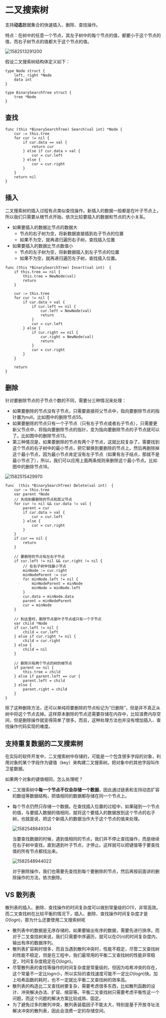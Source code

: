 # 二叉搜索树

支持**动态**数据集合的快速插入、删除、查找操作。

特点：在树中的任意一个节点，其左子树中的每个节点的值，都要小于这个节点的值，而右子树节点的值都大于这个节点的值。

![1582513291200](er-cha-sou-suo-shu.assets/1582513291200.png)



假设二叉搜索树结构体定义如下：

```
type Node struct {
	left, right *Node
	data int
}

type BinarySearchTree struct {
	tree *Node
}
```



## 查找

```
func (this *BinarySearchTree) Search(val int) *Node {
	cur := this.tree
	for cur != nil {
		if cur.data == val {
			return cur
		} else if cur.data > val {
			cur = cur.left
		} else {
			cur = cur.right
		}
	}
	return nil
}
```



## 插入

二叉搜索树的插入过程有点类似查找操作。新插入的数据一般都是在叶子节点上，所以我们只需要从根节点开始，依次比较要插入的数据和节点的大小关系。

- 如果要插入的数据比节点的数据大
  - 节点的右子树为空，将新数据直接插到右子节点的位置
  - 如果不为空，就再递归遍历右子树，查找插入位置
- 如果要插入的数据比节点数值小
  - 节点的左子树为空，将新数据插入到左子节点的位置
  - 如果不为空，就再递归遍历左子树，查找插入位置。

```
func (this *BinarySearchTree) Insert(val int)  {
	if this.tree == nil {
		this.tree = NewNode(val)
		return
	}
	
	cur := this.tree
	for cur != nil {
		if cur.data > val {
			if cur.left == nil {
				cur.left = NewNode(val)
				return
			}
			cur = cur.left
		} else {
			if cur.right == nil {
				cur.right = NewNode(val)
				return
			}
			cur = cur.right
		}
	}

	return 
}
```



## 删除

针对要删除节点的子节点个数的不同，需要分三种情况来处理：

- 如果要删除的节点没有子节点，只需要直接将父节点中，指向要删除节点的指针置为null。比如图中的删除节点55。
- 如果要删除的节点只有一个子节点（只有左子节点或者右子节点），只需要更新父节点中，将指向要删除节点的指针，变为指向要删除节点的子节点就可以了。比如图中的删除节点13。
- 第三种情况是，如果要删除的节点有两个子节点，这就比较复杂了。需要找到这个节点的右子树中的最小节点，把它替换到要删除的节点上。然后再删除掉这个最小节点，因为最小节点肯定没有左子节点（如果有左子结点，那就不是最小节点了），所以，我们可以应用上面两条规则来删除这个最小节点。比如图中的删除节点18。

![1582515429970](er-cha-sou-suo-shu.assets/1582515429970.png)

```
func  (this *BinarySearchTree) Delete(val int)  {
	cur := this.tree
	var parent *Node
	// 先找到要删除的节点和其父节点
	for cur != nil && cur.data != val {
		parent = cur
		if cur.data > val {
			cur = cur.left
		} else {
			cur = cur.right
		}
	}
	if cur == nil {
		return
	}
	
	// 要删除的节点有左右子节点
	if cur.left != nil && cur.right != nil {
		// 在右子树中找最小节点
		minNode := cur.right
		minNodeParent := cur
		for minNode.left != nil {
			minNodeParent = minNode
			minNode = minNode.left
		}
		cur.data = minNode.data
		parent = minNodeParent
		cur = minNode
	}
	
	// 到这里时，删除节点是叶子节点或只有一个子节点
	var child *Node
    if cur.left != nil {
    	child = cur.left
    } else if cur.right != nil {
    	child = cur.right
    } else {
    	child = nil
    }
    
    // 删除只有两个节点的树的根节点
    if parent == nil {
    	this.tree = child
    } else if parent.left == cur {
    	parent.left = child
    } else {
    	parent.right = child
    }
}
```



除了这种删除方法，还可以单纯将要删除的节点标记为“已删除”，但是并不真正从树中将这个节点去掉。这样原本删除的节点还需要存储在内存中，比较浪费内存空间，但是删除操作就变得简单了很多。而且，这种处理方法也并没有增加插入、查找操作代码实现的难度。



## 支持重复数据的二叉搜索树

在实际的软件开发中，二叉搜索树中存储的，可能是一个包含很多字段的对象，利用对象的某个字段作为键值（key）来构建二叉搜索树。把对象中的其他字段叫作卫星数据。

如果两个对象的键值相同，怎么处理呢？

- 二叉搜索树中**每一个节点不仅会存储一个数据**，因此通过链表和支持动态扩容的数组等数据结构，把值相同的数据都存储在同一个节点上。

- 每个节点仍然只存储一个数据。在查找插入位置的过程中，如果碰到一个节点的值，与要插入数据的值相同，就将这个要插入的数据放到这个节点的右子树，也就是说，把这个新插入的数据当作大于这个节点的值来处理。

  ![1582548849334](er-cha-sou-suo-shu.assets/1582548849334.png)

  当要查找数据的时候，遇到值相同的节点，我们并不停止查找操作，而是继续在右子树中查找，直到遇到叶子节点，才停止。这样就可以把键值等于要查找值的所有节点都找出来。

  ![1582548944022](er-cha-sou-suo-shu.assets/1582548944022.png)

  对于删除操作，我们也需要先查找到每个要删除的节点，然后再按前面讲的删除操作的方法，依次删除。



## VS 散列表

散列表的插入、删除、查找操作的时间复杂度可以做到常量级的$O(1)$，非常高效。而二叉查找树在比较平衡的情况下，插入、删除、查找操作时间复杂度才是$O(logn)$，那为什么还要使用二叉搜索树呢

- 散列表中的数据是无序存储的，如果要输出有序的数据，需要先进行排序。而对于二叉查找树来说，我们只需要中序遍历，就可以在$O(n)$的时间复杂度内，输出有序的数据序列。
- 散列表扩容耗时很多，而且当遇到散列冲突时，性能不稳定，尽管二叉查找树的性能不稳定，但是在工程中，我们最常用的平衡二叉查找树的性能非常稳定，时间复杂度稳定在$O(logn)$。
- 尽管散列表的查找等操作的时间复杂度是常量级的，但因为哈希冲突的存在，这个常量不一定比$logn$小，所以实际的查找速度可能不一定比$O(logn)$快。加上哈希函数的耗时，也不一定就比平衡二叉查找树的效率高。
- 散列表的构造比二叉查找树要复杂，需要考虑很多东西，比如散列函数的设计、冲突解决办法、扩容、缩容等。平衡二叉查找树只需要考虑平衡性这一个问题，而这个问题的解决方案比较成熟、固定。
- 为了避免过多的散列冲突，散列表装载因子不能太大，特别是基于开放寻址法解决冲突的散列表，因此会浪费一定的存储空间。